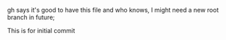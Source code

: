 gh says it's good to have this file
and who knows, I might need a new root branch
in future;

This is for initial commit
